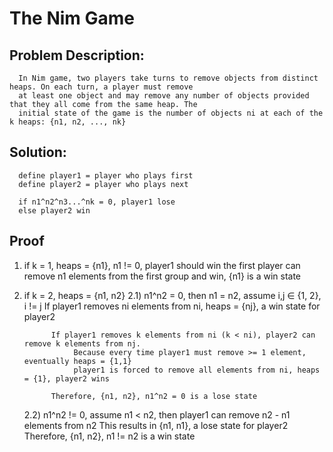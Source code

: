 # The Nim Game
## Problem Description:
      In Nim game, two players take turns to remove objects from distinct heaps. On each turn, a player must remove 
      at least one object and may remove any number of objects provided that they all come from the same heap. The 
      initial state of the game is the number of objects ni at each of the k heaps: {n1, n2, ..., nk}

## Solution:
      define player1 = player who plays first
      define player2 = player who plays next
      
      if n1^n2^n3...^nk = 0, player1 lose
      else player2 win

## Proof
1) if k = 1, heaps = {n1}, n1 != 0, player1 should win
      the first player can remove n1 elements from the first group and win, {n1} is a win state

2) if k = 2, heaps = {n1, n2}
      2.1) n1^n2 = 0, then n1 = n2, assume i,j ∈ {1, 2}, i != j
             If player1 removes ni elements from ni, heaps = {nj}, a win state for player2
             
             If player1 removes k elements from ni (k < ni), player2 can remove k elements from nj. 
                  Because every time player1 must remove >= 1 element, eventually heaps = {1,1}
                  player1 is forced to remove all elements from ni, heaps = {1}, player2 wins
                  
             Therefore, {n1, n2}, n1^n2 = 0 is a lose state
             
      2.2) n1^n2 != 0, assume n1 < n2, then player1 can remove n2 - n1 elements from n2
             This results in {n1, n1}, a lose state for player2
             Therefore, {n1, n2}, n1 != n2 is a win state
            
            
            
      
             
             

        
